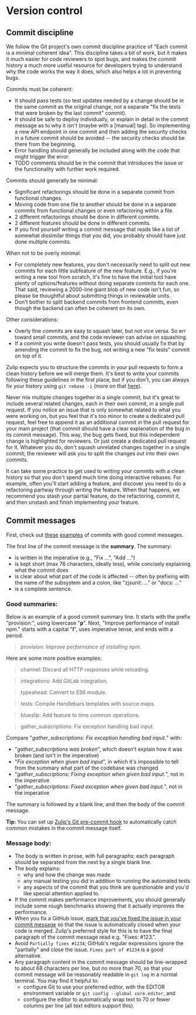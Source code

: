 # Version control

## Commit discipline

We follow the Git project's own commit discipline practice of "Each
commit is a minimal coherent idea". This discipline takes a bit of work,
but it makes it much easier for code reviewers to spot bugs, and
makes the commit history a much more useful resource for developers
trying to understand why the code works the way it does, which also
helps a lot in preventing bugs.

Commits must be coherent:

-   It should pass tests (so test updates needed by a change should be
    in the same commit as the original change, not a separate "fix the
    tests that were broken by the last commit" commit).
-   It should be safe to deploy individually, or explain in detail in
    the commit message as to why it isn't (maybe with a [manual] tag).
    So implementing a new API endpoint in one commit and then adding the
    security checks in a future commit should be avoided -- the security
    checks should be there from the beginning.
-   Error handling should generally be included along with the code that
    might trigger the error.
-   TODO comments should be in the commit that introduces the issue or
    the functionality with further work required.

Commits should generally be minimal:

-   Significant refactorings should be done in a separate commit from
    functional changes.
-   Moving code from one file to another should be done in a separate
    commits from functional changes or even refactoring within a file.
-   2 different refactorings should be done in different commits.
-   2 different features should be done in different commits.
-   If you find yourself writing a commit message that reads like a list
    of somewhat dissimilar things that you did, you probably should have
    just done multiple commits.

When not to be overly minimal:

-   For completely new features, you don't necessarily need to split out
    new commits for each little subfeature of the new feature. E.g., if
    you're writing a new tool from scratch, it's fine to have the
    initial tool have plenty of options/features without doing separate
    commits for each one. That said, reviewing a 2000-line giant blob of
    new code isn't fun, so please be thoughtful about submitting things
    in reviewable units.
-   Don't bother to split backend commits from frontend commits, even
    though the backend can often be coherent on its own.

Other considerations:

-   Overly fine commits are easy to squash later, but not vice versa.
    So err toward small commits, and the code reviewer can advise on
    squashing.
-   If a commit you write doesn't pass tests, you should usually fix
    that by amending the commit to fix the bug, not writing a new "fix
    tests" commit on top of it.

Zulip expects you to structure the commits in your pull requests to form
a clean history before we will merge them.  It's best to write your
commits following these guidelines in the first place, but if you don't,
you can always fix your history using `git rebase -i` (more on that
[here](../git/fixing-commits.md)).

Never mix multiple changes together in a single commit, but it's great
to include several related changes, each in their own commit, in a
single pull request.  If you notice an issue that is only somewhat
related to what you were working on, but you feel that it's too minor
to create a dedicated pull request, feel free to append it as an
additional commit in the pull request for your main project (that
commit should have a clear explanation of the bug in its commit
message).  This way, the bug gets fixed, but this independent change
is highlighted for reviewers.  Or just create a dedicated pull request
for it.  Whatever you do, don't squash unrelated changes together in a
single commit; the reviewer will ask you to split the changes out into
their own commits.

It can take some practice to get used to writing your commits with a
clean history so that you don't spend much time doing interactive
rebases. For example, often you'll start adding a feature, and discover
you need to do a refactoring partway through writing the feature. When that
happens, we recommend you stash your partial feature, do the refactoring,
commit it, and then unstash and finish implementing your feature.

## Commit messages

First, check out
[these](https://github.com/zulip/zulip/commit/4869e1b0b2bc6d56fcf44b7d0e36ca20f45d0521)
[examples](https://github.com/zulip/zulip/commit/cd5b38f5d8bdcc1771ad794f37262a61843c56c0)
of commits with good commit messages.

The first line of the commit message is the **summary**. The summary:
- is written in the imperative (e.g., "Fix ...", "Add ...")
- is kept short (max 76 characters, ideally less), while concisely
  explaining what the commit does
- is clear about what part of the code is affected -- often by prefixing
  with the name of the subsystem and a colon, like "zjsunit: ..." or "docs: ..."
- is a complete sentence.

### Good summaries:

Below is an example of a good commit summary line.  It starts with the
prefix "provision:", using lowercase "**p**".  Next, "Improve performance of
install npm." starts with a capital "**I**", uses imperative tense,
and ends with a period.

> *provision: Improve performance of installing npm.*

Here are some more positive examples:

> channel: Discard all HTTP responses while reloading.

> integrations: Add GitLab integration.

> typeahead: Convert to ES6 module.

> tests: Compile Handlebars templates with source maps.

> blueslip: Add feature to time common operations.

> gather_subscriptions: Fix exception handling bad input.


Compare "*gather_subscriptions: Fix exception handling bad input.*" with:

- "*gather_subscriptions was broken*", which doesn't explain how
  it was broken (and isn't in the imperative)
- "*Fix exception when given bad input*", in which it's impossible to
  tell from the summary what part of the codebase was changed
- "*gather_subscriptions: Fixing exception when given bad input.*",
  not in the imperative
- "*gather_subscriptions: Fixed exception when given bad input.*",
  not in the imperative

The summary is followed by a blank line, and then the body of the
commit message.

**Tip:** You can set up [Zulip's Git pre-commit hook][commit-hook] to
automatically catch common mistakes in the commit message itself.

[commit-hook]: ../git/zulip-tools.html#set-up-git-repo-script

### Message body:

-   The body is written in prose, with full paragraphs; each paragraph should
    be separated from the next by a single blank line.
-   The body explains:
    -   why and how the change was made
    -   any manual testing you did in addition to running the automated tests
    -   any aspects of the commit that you think are questionable and
        you'd like special attention applied to.
-   If the commit makes performance improvements, you should generally
    include some rough benchmarks showing that it actually improves the
    performance.
-   When you fix a GitHub issue, [mark that you've fixed the issue in
    your commit
    message](https://help.github.com/en/articles/closing-issues-via-commit-messages)
    so that the issue is automatically closed when your code is merged.
    Zulip's preferred style for this is to have the final paragraph of
    the commit message read e.g. "Fixes: \#123.".
-   Avoid `Partially fixes #1234`; GitHub's regular expressions ignore
    the "partially" and close the issue. `Fixes part of #1234` is a good alternative.
-   Any paragraph content in the commit message should be line-wrapped
    to about 68 characters per line, but no more than 70, so that your
    commit message will be reasonably readable in `git log` in a normal
    terminal. You may find it helpful to:
    - configure Git to use your preferred editor, with the EDITOR
    environment variable or `git config --global core.editor`, and
    - configure the editor to automatically wrap text to 70 or fewer
    columns per line (all text editors support this).
